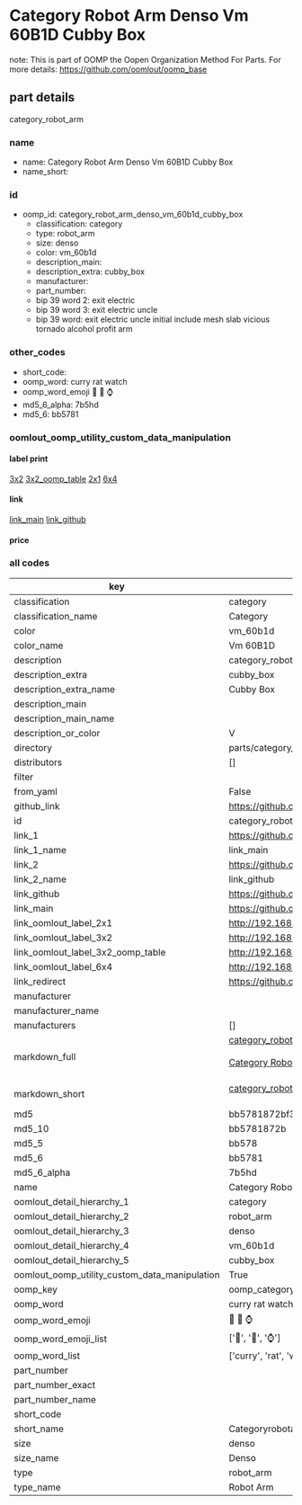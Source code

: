 # Category Robot Arm Denso Vm 60B1D Cubby Box  

note: This is part of OOMP the Oopen Organization Method For Parts. For more details: https://github.com/oomlout/oomp_base

##  part details
  



category_robot_arm



### name
* name: Category Robot Arm Denso Vm 60B1D Cubby Box
* name_short: 
### id
* oomp_id: category_robot_arm_denso_vm_60b1d_cubby_box
  * classification: category
  * type: robot_arm
  * size: denso
  * color: vm_60b1d
  * description_main: 
  * description_extra: cubby_box
  * manufacturer: 
  * part_number: 
  * bip 39 word 2: exit electric
  * bip 39 word 3: exit electric uncle
  * bip 39 word: exit electric uncle initial include mesh slab vicious tornado alcohol profit arm

### other_codes
* short_code: 
* oomp_word: curry rat watch
* oomp_word_emoji :curry: :rat: :watch:
* md5_6_alpha: 7b5hd
* md5_6: bb5781






### oomlout_oomp_utility_custom_data_manipulation
#### label print
[3x2](http://192.168.1.245:1112/?label=oomp%207b5hd)
[3x2_oomp_table](http://192.168.1.108:1112/?label=oomp%207b5hd)
[2x1](http://192.168.1.242:1112/?label=oomp%207b5hd)
[6x4](http://192.168.1.55:1112/?label=oomp%207b5hd)    

#### link

[link_main](https://github.com/oomlout/oomlout_oomp_version_1_messy/tree/main/parts/category_robot_arm_denso_vm_60b1d_cubby_box) [link_github](https://github.com/oomlout/oomlout_oomp_version_1_messy/tree/main/parts/category_robot_arm_denso_vm_60b1d_cubby_box)                             

#### price







### all codes 
| key | value |  
| --- | --- |  
| classification | category |  
| classification_name | Category |  
| color | vm_60b1d |  
| color_name | Vm 60B1D |  
| description | category_robot_arm |  
| description_extra | cubby_box |  
| description_extra_name | Cubby Box |  
| description_main |  |  
| description_main_name |  |  
| description_or_color | V  |  
| directory | parts/category_robot_arm_denso_vm_60b1d_cubby_box |  
| distributors | [] |  
| filter |  |  
| from_yaml | False |  
| github_link | https://github.com/oomlout/oomlout_oomp_part_src/tree/main/parts/category_robot_arm_denso_vm_60b1d_cubby_box |  
| id | category_robot_arm_denso_vm_60b1d_cubby_box |  
| link_1 | https://github.com/oomlout/oomlout_oomp_version_1_messy/tree/main/parts/category_robot_arm_denso_vm_60b1d_cubby_box |  
| link_1_name | link_main |  
| link_2 | https://github.com/oomlout/oomlout_oomp_version_1_messy/tree/main/parts/category_robot_arm_denso_vm_60b1d_cubby_box |  
| link_2_name | link_github |  
| link_github | https://github.com/oomlout/oomlout_oomp_version_1_messy/tree/main/parts/category_robot_arm_denso_vm_60b1d_cubby_box |  
| link_main | https://github.com/oomlout/oomlout_oomp_version_1_messy/tree/main/parts/category_robot_arm_denso_vm_60b1d_cubby_box |  
| link_oomlout_label_2x1 | http://192.168.1.242:1112/?label=oomp%207b5hd |  
| link_oomlout_label_3x2 | http://192.168.1.245:1112/?label=oomp%207b5hd |  
| link_oomlout_label_3x2_oomp_table | http://192.168.1.108:1112/?label=oomp%207b5hd |  
| link_oomlout_label_6x4 | http://192.168.1.55:1112/?label=oomp%207b5hd |  
| link_redirect | https://github.com/oomlout/oomlout_oomp_version_1_messy/tree/main/parts/category_robot_arm_denso_vm_60b1d_cubby_box |  
| manufacturer |  |  
| manufacturer_name |  |  
| manufacturers | [] |  
| markdown_full | [category_robot_arm_denso_vm_60b1d_cubby_box](none)<br>[](none)<br>[Category Robot Arm Denso Vm 60B1D Cubby Box](none)<br><br> |  
| markdown_short | [category_robot_arm_denso_vm_60b1d_cubby_box](none)<br><br> |  
| md5 | bb5781872bf3995e2f39373fd911da7f |  
| md5_10 | bb5781872b |  
| md5_5 | bb578 |  
| md5_6 | bb5781 |  
| md5_6_alpha | 7b5hd |  
| name | Category Robot Arm Denso Vm 60B1D Cubby Box |  
| oomlout_detail_hierarchy_1 | category |  
| oomlout_detail_hierarchy_2 | robot_arm |  
| oomlout_detail_hierarchy_3 | denso |  
| oomlout_detail_hierarchy_4 | vm_60b1d |  
| oomlout_detail_hierarchy_5 | cubby_box |  
| oomlout_oomp_utility_custom_data_manipulation | True |  
| oomp_key | oomp_category_robot_arm_denso_vm_60b1d_cubby_box |  
| oomp_word | curry rat watch |  
| oomp_word_emoji | :curry: :rat: :watch: |  
| oomp_word_emoji_list | [':curry:', ':rat:', ':watch:'] |  
| oomp_word_list | ['curry', 'rat', 'watch'] |  
| part_number |  |  
| part_number_exact |  |  
| part_number_name |  |  
| short_code |  |  
| short_name | Categoryrobotarm |  
| size | denso |  
| size_name | Denso |  
| type | robot_arm |  
| type_name | Robot Arm |  
